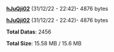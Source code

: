 [**hJuQji02**](/data/hJuQji02.txt) (31/12/22 - 22:42)- 4876 bytes

[**hJuQji02**](/data/hJuQji02.txt) (31/12/22 - 22:42)- 4876 bytes

**Total Datas**: 2456

**Total Size**: 15.58 MB / 15.6 MB
